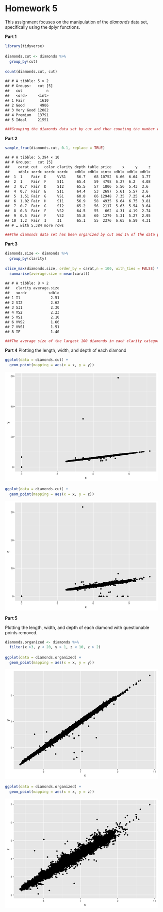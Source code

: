 Homework 5
================

This assignment focuses on the manipulation of the *diamonds* data set,
specifically using the dplyr functions.

**Part 1**

``` r
library(tidyverse)

diamonds.cut <- diamonds %>%
  group_by(cut)

count(diamonds.cut, cut)
```

    ## # A tibble: 5 × 2
    ## # Groups:   cut [5]
    ##   cut           n
    ##   <ord>     <int>
    ## 1 Fair       1610
    ## 2 Good       4906
    ## 3 Very Good 12082
    ## 4 Premium   13791
    ## 5 Ideal     21551

``` r
###Grouping the diamonds data set by cut and then counting the number of values for each category of cut. 
```

**Part 2**

``` r
sample_frac(diamonds.cut, 0.1, replace = TRUE)
```

    ## # A tibble: 5,394 × 10
    ## # Groups:   cut [5]
    ##    carat cut   color clarity depth table price     x     y     z
    ##    <dbl> <ord> <ord> <ord>   <dbl> <dbl> <int> <dbl> <dbl> <dbl>
    ##  1  1    Fair  D     VVS1     56.7    68 10752  6.66  6.64  3.77
    ##  2  1    Fair  F     SI1      65.4    59  4798  6.27  6.2   4.08
    ##  3  0.7  Fair  D     SI2      65.5    57  1806  5.56  5.43  3.6 
    ##  4  0.7  Fair  E     SI1      64.4    53  2697  5.61  5.57  3.6 
    ##  5  1.51 Fair  G     VS1      60.8    66 12948  7.35  7.25  4.44
    ##  6  1.02 Fair  H     SI1      56.9    58  4935  6.64  6.75  3.81
    ##  7  0.7  Fair  G     SI2      65.2    56  2117  5.63  5.54  3.64
    ##  8  0.3  Fair  F     VS2      64.5    55   662  4.31  4.19  2.74
    ##  9  0.5  Fair  F     VS2      55.8    60  1279  5.31  5.27  2.95
    ## 10  1.2  Fair  I     I1       65.1    55  2376  6.65  6.59  4.31
    ## # … with 5,384 more rows

``` r
###The diamonds data set has been organized by cut and 1% of the data points have been selected at random.
```

**Part 3**

``` r
diamonds.size <- diamonds %>%
  group_by(clarity)

slice_max(diamonds.size, order_by = carat,n = 100, with_ties = FALSE) %>%
  summarise(average.size = mean(carat))
```

    ## # A tibble: 8 × 2
    ##   clarity average.size
    ##   <ord>          <dbl>
    ## 1 I1              2.51
    ## 2 SI2             2.62
    ## 3 SI1             2.30
    ## 4 VS2             2.23
    ## 5 VS1             2.10
    ## 6 VVS2            1.66
    ## 7 VVS1            1.51
    ## 8 IF              1.40

``` r
###The average size of the largest 100 diamonds in each clarity category
```

**Part 4** Plotting the length, width, and depth of each diamond

``` r
ggplot(data = diamonds.cut) +
  geom_point(mapping = aes(x = x, y = y))
```

![](hw_5_files/figure-gfm/unnamed-chunk-4-1.png)<!-- -->

``` r
ggplot(data = diamonds.cut) +
  geom_point(mapping = aes(x = x, y = z))
```

![](hw_5_files/figure-gfm/unnamed-chunk-4-2.png)<!-- -->

**Part 5**

Plotting the length, width, and depth of each diamond with questionable
points removed.

``` r
diamonds.organized <- diamonds %>%
  filter(x >3, y < 20, y > 1, z < 10, z > 2)

ggplot(data = diamonds.organized) +
  geom_point(mapping = aes(x = x, y = y))
```

![](hw_5_files/figure-gfm/unnamed-chunk-5-1.png)<!-- -->

``` r
ggplot(data = diamonds.organized) +
  geom_point(mapping = aes(x = x, y = z))
```

![](hw_5_files/figure-gfm/unnamed-chunk-5-2.png)<!-- -->
